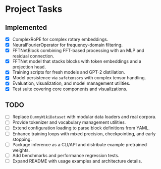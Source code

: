 # Project Tasks

## Implemented
- [x] ComplexRoPE for complex rotary embeddings.
- [x] NeuralFourierOperator for frequency-domain filtering.
- [x] FFTNetBlock combining FFT-based processing with an MLP and residual connection.
- [x] FFTNet model that stacks blocks with token embeddings and a projection head.
- [x] Training scripts for fresh models and GPT-2 distillation.
- [x] Model persistence via `safetensors` with complex tensor handling.
- [x] Evaluation, visualization, and model management utilities.
- [x] Test suite covering core components and visualizations.

## TODO
- [ ] Replace `DummyWikiDataset` with modular data loaders and real corpora.
- [ ] Provide tokenizer and vocabulary management utilities.
- [ ] Extend configuration loading to parse block definitions from YAML.
- [ ] Enhance training loops with mixed precision, checkpointing, and early stopping.
- [ ] Package inference as a CLI/API and distribute example pretrained weights.
- [ ] Add benchmarks and performance regression tests.
- [ ] Expand README with usage examples and architecture details.
